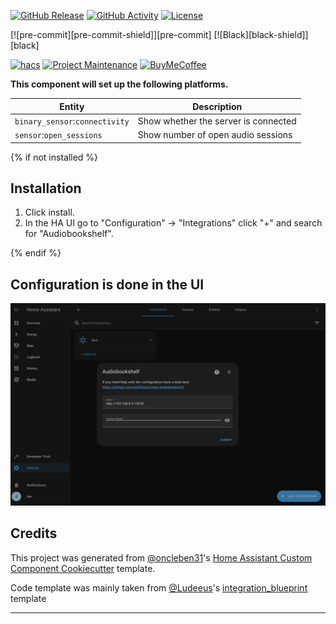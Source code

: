 [![GitHub Release][releases-shield]][releases]
[![GitHub Activity][commits-shield]][commits]
[![License][license-shield]](LICENSE)

[![pre-commit][pre-commit-shield]][pre-commit]
[![Black][black-shield]][black]

[![hacs][hacsbadge]][hacs]
[![Project Maintenance][maintenance-shield]][user_profile]
[![BuyMeCoffee][buymecoffeebadge]][buymecoffee]

**This component will set up the following platforms.**

| Entity                         | Description                          |
| ------------------------------ | ------------------------------------ |
| `binary_sensor`:`connectivity` | Show whether the server is connected |
| `sensor`:`open_sessions`       | Show number of open audio sessions   |

{% if not installed %}

## Installation

1. Click install.
1. In the HA UI go to "Configuration" -> "Integrations" click "+" and search for "Audiobookshelf".

{% endif %}

## Configuration is done in the UI

![Config in UI](docs/hass-audiobookshelf-config.png)

## Credits

This project was generated from [@oncleben31](https://github.com/oncleben31)'s [Home Assistant Custom Component Cookiecutter](https://github.com/oncleben31/cookiecutter-homeassistant-custom-component) template.

Code template was mainly taken from [@Ludeeus](https://github.com/ludeeus)'s [integration_blueprint][integration_blueprint] template

---

[integration_blueprint]: https://github.com/custom-components/integration_blueprint
[buymecoffee]: https://www.buymeacoffee.com/wolffshots
[buymecoffeebadge]: https://img.shields.io/badge/buy%20me%20a%20coffee-donate-yellow.svg?style=for-the-badge
[commits-shield]: https://img.shields.io/github/commit-activity/y/wolffshots/hass-audiobookshelf.svg?style=for-the-badge
[commits]: https://github.com/wolffshots/hass-audiobookshelf/commits/main
[hacs]: https://hacs.xyz
[hacsbadge]: https://img.shields.io/badge/HACS-Custom-orange.svg?style=for-the-badge
[license]: https://github.com/wolffshots/hass-audiobookshelf/blob/main/LICENSE
[license-shield]: https://img.shields.io/github/license/wolffshots/hass-audiobookshelf.svg?style=for-the-badge
[maintenance-shield]: https://img.shields.io/badge/maintainer-%40wolffshots-blue.svg?style=for-the-badge
[releases-shield]: https://img.shields.io/github/release/wolffshots/hass-audiobookshelf.svg?style=for-the-badge
[releases]: https://github.com/wolffshots/hass-audiobookshelf/releases
[user_profile]: https://github.com/wolffshots
